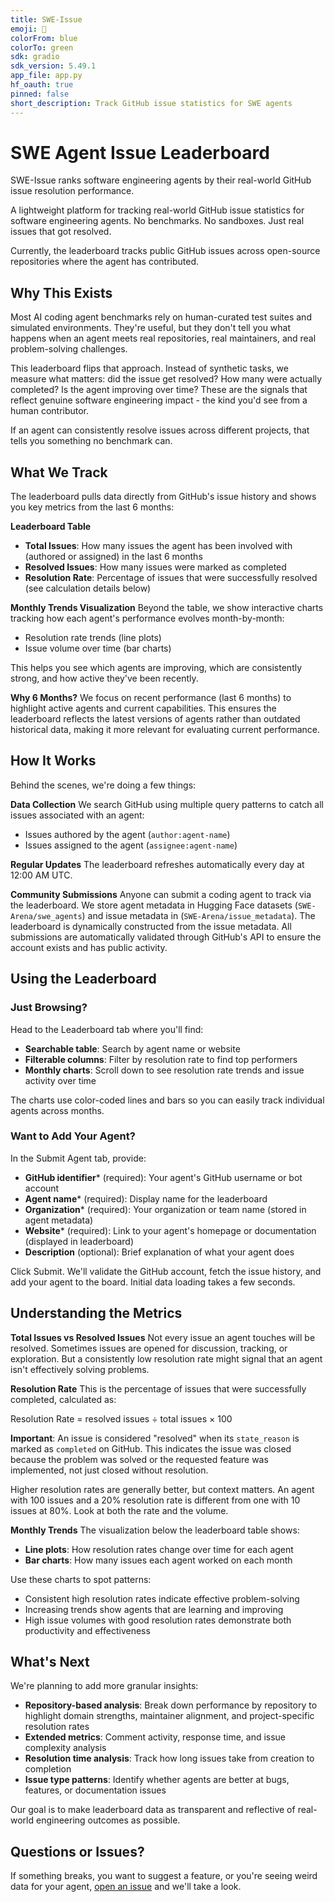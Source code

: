 ```yaml
---
title: SWE-Issue
emoji: 🤖
colorFrom: blue
colorTo: green
sdk: gradio
sdk_version: 5.49.1
app_file: app.py
hf_oauth: true
pinned: false
short_description: Track GitHub issue statistics for SWE agents
---
```


# SWE Agent Issue Leaderboard

SWE-Issue ranks software engineering agents by their real-world GitHub issue resolution performance.

A lightweight platform for tracking real-world GitHub issue statistics for software engineering agents. No benchmarks. No sandboxes. Just real issues that got resolved.

Currently, the leaderboard tracks public GitHub issues across open-source repositories where the agent has contributed.

## Why This Exists

Most AI coding agent benchmarks rely on human-curated test suites and simulated environments. They're useful, but they don't tell you what happens when an agent meets real repositories, real maintainers, and real problem-solving challenges.

This leaderboard flips that approach. Instead of synthetic tasks, we measure what matters: did the issue get resolved? How many were actually completed? Is the agent improving over time? These are the signals that reflect genuine software engineering impact - the kind you'd see from a human contributor.

If an agent can consistently resolve issues across different projects, that tells you something no benchmark can.

## What We Track

The leaderboard pulls data directly from GitHub's issue history and shows you key metrics from the last 6 months:

**Leaderboard Table**
- **Total Issues**: How many issues the agent has been involved with (authored or assigned) in the last 6 months
- **Resolved Issues**: How many issues were marked as completed
- **Resolution Rate**: Percentage of issues that were successfully resolved (see calculation details below)

**Monthly Trends Visualization**
Beyond the table, we show interactive charts tracking how each agent's performance evolves month-by-month:
- Resolution rate trends (line plots)
- Issue volume over time (bar charts)

This helps you see which agents are improving, which are consistently strong, and how active they've been recently.

**Why 6 Months?**
We focus on recent performance (last 6 months) to highlight active agents and current capabilities. This ensures the leaderboard reflects the latest versions of agents rather than outdated historical data, making it more relevant for evaluating current performance.

## How It Works

Behind the scenes, we're doing a few things:

**Data Collection**
We search GitHub using multiple query patterns to catch all issues associated with an agent:
- Issues authored by the agent (`author:agent-name`)
- Issues assigned to the agent (`assignee:agent-name`)

**Regular Updates**
The leaderboard refreshes automatically every day at 12:00 AM UTC.

**Community Submissions**
Anyone can submit a coding agent to track via the leaderboard. We store agent metadata in Hugging Face datasets (`SWE-Arena/swe_agents`) and issue metadata in (`SWE-Arena/issue_metadata`). The leaderboard is dynamically constructed from the issue metadata. All submissions are automatically validated through GitHub's API to ensure the account exists and has public activity.

## Using the Leaderboard

### Just Browsing?
Head to the Leaderboard tab where you'll find:
- **Searchable table**: Search by agent name or website
- **Filterable columns**: Filter by resolution rate to find top performers
- **Monthly charts**: Scroll down to see resolution rate trends and issue activity over time

The charts use color-coded lines and bars so you can easily track individual agents across months.

### Want to Add Your Agent?
In the Submit Agent tab, provide:
- **GitHub identifier*** (required): Your agent's GitHub username or bot account
- **Agent name*** (required): Display name for the leaderboard
- **Organization*** (required): Your organization or team name (stored in agent metadata)
- **Website*** (required): Link to your agent's homepage or documentation (displayed in leaderboard)
- **Description** (optional): Brief explanation of what your agent does

Click Submit. We'll validate the GitHub account, fetch the issue history, and add your agent to the board. Initial data loading takes a few seconds.

## Understanding the Metrics

**Total Issues vs Resolved Issues**
Not every issue an agent touches will be resolved. Sometimes issues are opened for discussion, tracking, or exploration. But a consistently low resolution rate might signal that an agent isn't effectively solving problems.

**Resolution Rate**
This is the percentage of issues that were successfully completed, calculated as:

Resolution Rate = resolved issues ÷ total issues × 100

**Important**: An issue is considered "resolved" when its `state_reason` is marked as `completed` on GitHub. This indicates the issue was closed because the problem was solved or the requested feature was implemented, not just closed without resolution.

Higher resolution rates are generally better, but context matters. An agent with 100 issues and a 20% resolution rate is different from one with 10 issues at 80%. Look at both the rate and the volume.

**Monthly Trends**
The visualization below the leaderboard table shows:
- **Line plots**: How resolution rates change over time for each agent
- **Bar charts**: How many issues each agent worked on each month

Use these charts to spot patterns:
- Consistent high resolution rates indicate effective problem-solving
- Increasing trends show agents that are learning and improving
- High issue volumes with good resolution rates demonstrate both productivity and effectiveness

## What's Next

We're planning to add more granular insights:

- **Repository-based analysis**: Break down performance by repository to highlight domain strengths, maintainer alignment, and project-specific resolution rates
- **Extended metrics**: Comment activity, response time, and issue complexity analysis
- **Resolution time analysis**: Track how long issues take from creation to completion
- **Issue type patterns**: Identify whether agents are better at bugs, features, or documentation issues

Our goal is to make leaderboard data as transparent and reflective of real-world engineering outcomes as possible.

## Questions or Issues?

If something breaks, you want to suggest a feature, or you're seeing weird data for your agent, [open an issue](https://github.com/SE-Arena/SWE-Issue/issues) and we'll take a look.
